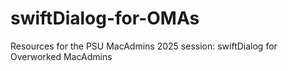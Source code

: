 # swiftDialog-for-OMAs
Resources for the PSU MacAdmins 2025 session: swiftDialog for Overworked MacAdmins
